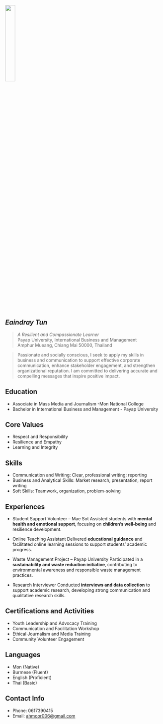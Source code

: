 <img src="https://ahmoor006-Eaindray.github.io/portfolio.jpg" width="25%" align="above" >

## _Eaindray Tun_
> _A Resilient and Compassionate Learner_<br />
> Payap University, International Business and Management<br />
> Amphur Mueang, Chiang Mai 50000, Thailand <br /> 

> Passionate and socially conscious, I seek to apply my skills in business and communication to support effective corporate communication, enhance stakeholder engagement, and strengthen organizational reputation. I am committed to delivering accurate and compelling messages that inspire positive impact.




##  Education  
* Associate in Mass Media and Journalism -Mon National College  
* Bachelor in International Business and Management - Payap University  



##  Core Values  
* Respect and Responsibility  
* Resilience and Empathy  
* Learning and Integrity  



##  Skills  
* Communication and Writing: Clear, professional writing; reporting  
* Business and Analytical Skills: Market research, presentation, report writing  
* Soft Skills: Teamwork, organization, problem-solving  



##  Experiences  

* Student Support Volunteer – Mae Sot
  Assisted students with **mental health and emotional support**, focusing on **children’s well-being** and resilience development.  

* Online Teaching Assistant
  Delivered **educational guidance** and facilitated online learning sessions to support students’ academic progress.  

* Waste Management Project – Payap University
  Participated in a **sustainability and waste reduction initiative**, contributing to environmental awareness and responsible waste management practices.  

* Research Interviewer
  Conducted **interviews and data collection** to support academic research, developing strong communication and qualitative research skills.  



##  Certifications and Activities  
*  Youth Leadership and Advocacy Training  
*  Communication and Facilitation Workshop  
*  Ethical Journalism and Media Training  
*  Community Volunteer Engagement  


##  Languages  
* Mon (Native)  
* Burmese (Fluent)  
* English (Proficient)  
* Thai (Basic)  



##  Contact Info  
* Phone: 0617390415  
* Email: ahmoor006@gmail.com

